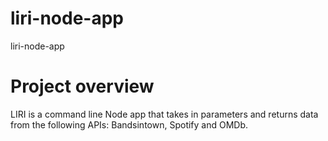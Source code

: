 # liri-node-app
liri-node-app

# Project overview

LIRI is a command line Node app that takes in parameters and returns data from the following APIs: Bandsintown, Spotify and OMDb.

